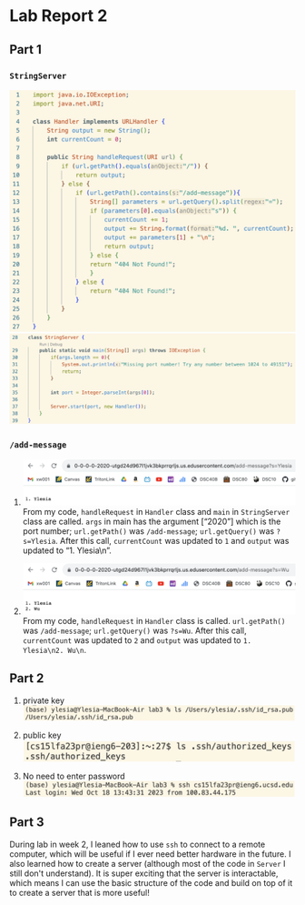 # Lab Report 2

## Part 1

### `StringServer`
![Image](lab-report-2-images/StringServerCode1.png)
![Image](lab-report-2-images/StringServerCode2.png)

### `/add-message`
1. ![Image](lab-report-2-images/Server1.png)
From my code, `handleRequest` in `Handler` class and `main` in `StringServer` class are called. `args` in main has the argument [“2020”] which is the port number; `url.getPath()` was `/add-message`; `url.getQuery()` was `?s=Ylesia`. After this call, `currentCount` was updated to `1` and `output` was updated to “1. Ylesia\n”.

2. ![Image](lab-report-2-images/Server2.png)
From my code, `handleRequest` in `Handler` class is called. `url.getPath()` was `/add-message`; `url.getQuery()` was `?s=Wu`. After this call, `currentCount` was updated to `2` and `output` was updated to `1. Ylesia\n2. Wu\n`.

## Part 2

1. private key
![Image](lab-report-2-images/private_key.png)

2. public key
![Image](lab-report-2-images/public_key.png)

3. No need to enter password
![Image](lab-report-2-images/no_password.png)

## Part 3
During lab in week 2, I leaned how to use `ssh` to connect to a remote computer, which will be useful if I ever need better hardware in the future. I also learned how to create a server (although most of the code in `Server` I still don't understand). It is super exciting that the server is interactable, which means I can use the basic structure of the code and build on top of it to create a server that is more useful!
